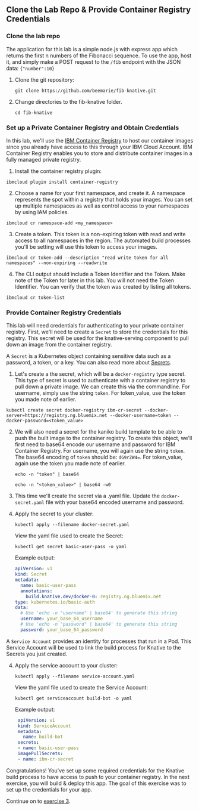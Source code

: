 ## Clone the Lab Repo & Provide Container Registry Credentials

### Clone the lab repo
The application for this lab is a simple node.js with express app which returns the first n numbers of the Fibonacci sequence. To use the app, host it, and simply make a POST request to the `/fib` endpoint with the JSON data: `{"number":10}`

1. Clone the git repository:

	```
	git clone https://github.com/beemarie/fib-knative.git
	```
2. Change directories to the fib-knative folder.

	```
	cd fib-knative
	```

### Set up a Private Container Registry and Obtain Credentials
In this lab, we'll use the [IBM Container Registry](https://console.bluemix.net/docs/services/Registry/registry_overview.html#registry_overview) to host our container images since you already have access to this through your IBM Cloud Account. IBM Container Registry enables you to store and distribute container images in a fully managed private registry.

1. Install the container registry plugin:

  ```
  ibmcloud plugin install container-registry
  ```
2. Choose a name for your first namespace, and create it. A namespace represents the spot within a registry that holds your images. You can set up multiple namespaces as well as control access to your namespaces by using IAM policies.

  ```
  ibmcloud cr namespace-add <my_namespace>
  ```
3. Create a token. This token is a non-expiring token with read and write access to all namespaces in the region. The automated build processes you'll be setting will use this token to access your images.

  ```
  ibmcloud cr token-add --description "read write token for all namespaces" --non-expiring --readwrite
  ```

4. The CLI output should include a Token Identifier and the Token. Make note of the Token for later in this lab. You will not need the Token Identifier. You can verify that the token was created by listing all tokens.

  ```
  ibmcloud cr token-list
  ```

### Provide Container Registry Credentials
This lab will need credentials for authenticating to your private container registry. First, we'll need to create a `Secret` to store the credentials for this registry. This secret will be used for the knative-serving component to pull down an image from the container registry.

A `Secret` is a Kubernetes object containing sensitive data such as a password, a token, or a key. You can also read more about [Secrets](https://kubernetes.io/docs/concepts/configuration/secret/).

1. Let's create a the secret, which will be a `docker-registry` type secret. This type of secret is used to authenticate with a container registry to pull down a private image. We can create this via the commandline. For username, simply use the string `token`. For token_value, use the token you made note of earlier.

  ```
  kubectl create secret docker-registry ibm-cr-secret --docker-server=https://registry.ng.bluemix.net --docker-username=token --docker-password=<token_value>
  ```

2. We will also need a secret for the kaniko build template to be able to push the built image to the container registry. To create this object, we'll first need to base64 encode our username and password for IBM Container Registry. For username, you will again use the string `token`. The base64 encoding of `token` should be: `dG9rZW4=`.  For token_value, again use the token you made note of earlier.

	```
	echo -n "token" | base64

	echo -n "<token_value>" | base64 -w0
	```

2. This time we'll create the secret via a .yaml file. Update the `docker-secret.yaml` file with your base64 encoded username and password.

3. Apply the secret to your cluster:

      ```
      kubectl apply --filename docker-secret.yaml
      ```

      View the yaml file used to create the Secret:
      ```
      kubectl get secret basic-user-pass -o yaml
      ```

      Example output:

      ```yaml
      apiVersion: v1
      kind: Secret
      metadata:
        name: basic-user-pass
        annotations:
          build.knative.dev/docker-0: registry.ng.bluemix.net
      type: kubernetes.io/basic-auth
      data:
        # Use 'echo -n "username" | base64' to generate this string
        username: your_base_64_username
        # Use 'echo -n "password" | base64' to generate this string
        password: your_base_64_password
      ```

A `Service Account` provides an identity for processes that run in a Pod. This Service Account will be used to link the build process for Knative to the Secrets you just created.

4. Apply the service account to your cluster:

    ```
    kubectl apply --filename service-account.yaml
    ```

    View the yaml file used to create the Service Account:
    ```
    kubectl get serviceaccount build-bot -o yaml
    ```

    Example output:
    ```yaml
     apiVersion: v1
     kind: ServiceAccount
     metadata:
       name: build-bot
     secrets:
     - name: basic-user-pass
     imagePullSecrets:
     - name: ibm-cr-secret
    ```


Congratulations! You've set up some required credentials for the Knative build process to have access to push to your container registry. In the next exercise, you will build & deploy this app. The goal of this exercise was to set up the credentials for your app.


Continue on to [exercise 3](../exercise-3/README.md).
